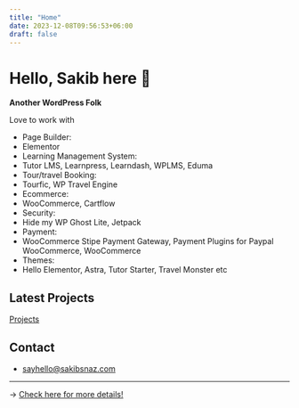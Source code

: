 ```yaml
---
title: "Home"
date: 2023-12-08T09:56:53+06:00
draft: false
---
```


# Hello, Sakib here 👋

**Another WordPress Folk**

Love to work with
 - Page Builder:
  - Elementor
 - Learning Management System:
  - Tutor LMS, Learnpress, Learndash, WPLMS, Eduma
 - Tour/travel Booking:
  - Tourfic, WP Travel Engine
 - Ecommerce:
  - WooCommerce, Cartflow
 - Security:
  - Hide my WP Ghost Lite, Jetpack
 - Payment:
  - WooCommerce Stipe Payment Gateway, Payment Plugins for Paypal WooCommerce, WooCommerce
 - Themes:
  - Hello Elementor, Astra, Tutor Starter, Travel Monster etc

## Latest Projects

[Projects](https://www.sakibsnaz.com/projects)

## Contact

 - sayhello@sakibsnaz.com
---


→ [Check here for more details!](https://www.linkedin.com/in/sakibsnaz/)

